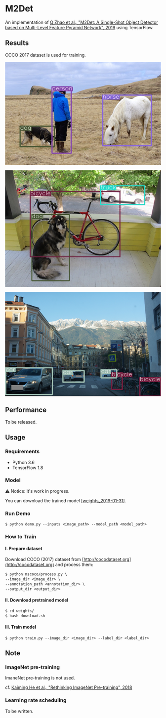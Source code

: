 # M2Det

An implementation of
[Q Zhao et al., "M2Det: A Single-Shot Object Detector based on Multi-Level Feature Pyramid Network", 2019](
https://arxiv.org/pdf/1811.04533.pdf) using TensorFlow.

## Results

COCO 2017 dataset is used for training.

![](data/yolov2_result.jpg)

![](data/yolo_result.jpg)

![](data/innsbruck_result.png)

## Performance

To be released.


## Usage

### Requirements

- Python 3.6
- TensorFlow 1.8

### Model

:warning: Notice: it's work in progress.

You can download the trained model [[weights_2019-01-31](https://dl.dropboxusercontent.com/s/1lige7lokxsu4tn/weights_2019-01-31.tar.gz?dl=0)].

### Run Demo

```
$ python demo.py --inputs <image_path> --model_path <model_path>
```

### How to Train

#### I. Prepare dataset

Download COCO (2017) dataset from [http://cocodataset.org](http://cocodataset.org) 
and process them:

```
$ python mscoco/process.py \
--image_dir <image_dir> \
--annotation_path <annotation_dir> \
--output_dir <output_dir>
```

#### II. Download pretrained model

```
$ cd weights/
$ bash download.sh
```

#### III. Train model

```
$ python train.py --image_dir <image_dir> --label_dir <label_dir>
```

## Note

### ImageNet pre-training

ImaneNet pre-training is not used.

cf. [Kaiming He et al., "Rethinking ImageNet Pre-training", 2018](https://arxiv.org/pdf/1811.08883.pdf)


### Learning rate scheduling

To be written.

